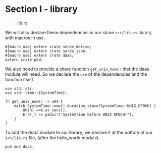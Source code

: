 # Section I - library

> [lib.rs](https://github.com/dsietz/daas-workshop/blob/master/rust-daas/src/lib.rs)

We will also declare these dependencies in our share `src/lib.rs` library with macros in use.

```text
#[macro_use] extern crate serde_derive;
#[macro_use] extern crate serde_json;
#[macro_use] extern crate daas;
extern crate pbd;
```

We also need to provide a share function `get_unix_now()` that the daas module will need. So we declare the `use` of the dependencies and the function itself.

```text
use std::str;
use std::time::{SystemTime};
```

```text
fn get_unix_now() -> u64 {
    match SystemTime::now().duration_since(SystemTime::UNIX_EPOCH) {
        Ok(n) =>n.as_secs(),
        Err(_) => panic!("SystemTime before UNIX EPOCH!"),
    }
}
```

To add the _daas_ module to our library, we declare it at the bottom of our `src/lib.rs` file, \(after the hello\_world module\).

```text
pub mod daas;
```


